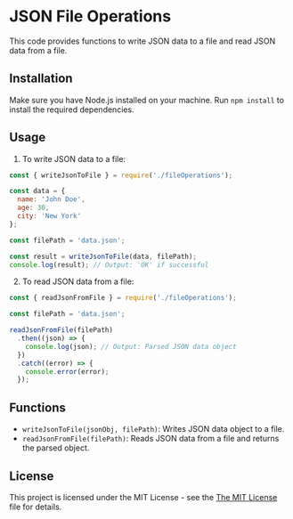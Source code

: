# JSON File Operations

This code provides functions to write JSON data to a file and read JSON data from a file.

## Installation

Make sure you have Node.js installed on your machine.
Run `npm install` to install the required dependencies.

## Usage

1. To write JSON data to a file:
```javascript
const { writeJsonToFile } = require('./fileOperations');

const data = {
  name: 'John Doe',
  age: 30,
  city: 'New York'
};

const filePath = 'data.json';

const result = writeJsonToFile(data, filePath);
console.log(result); // Output: 'OK' if successful
```

2. To read JSON data from a file:
```javascript
const { readJsonFromFile } = require('./fileOperations');

const filePath = 'data.json';

readJsonFromFile(filePath)
  .then((json) => {
    console.log(json); // Output: Parsed JSON data object
  })
  .catch((error) => {
    console.error(error);
  });
```

## Functions

- `writeJsonToFile(jsonObj, filePath)`: Writes JSON data object to a file.
- `readJsonFromFile(filePath)`: Reads JSON data from a file and returns the parsed object.

## License

This project is licensed under the MIT License - see the [The MIT License](LICENSE.TXT) file for details.
